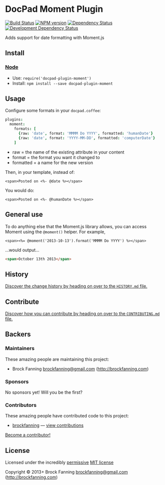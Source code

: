 <!-- TITLE/ -->

# DocPad Moment Plugin

<!-- TITLE/ -->

<!-- BADGES/ -->

[![Build Status](http://img.shields.io/travis-ci/brockfanning/docpad-plugin-moment.png?branch=master)](http://travis-ci.org/brockfanning/docpad-plugin-moment "Check this project's build status on TravisCI")
[![NPM version](http://badge.fury.io/js/docpad-plugin-moment.png)](https://npmjs.org/package/docpad-plugin-moment "View this project on NPM")
[![Dependency Status](https://david-dm.org/brockfanning/docpad-plugin-moment.png?theme=shields.io)](https://david-dm.org/brockfanning/docpad-plugin-moment)
[![Development Dependency Status](https://david-dm.org/brockfanning/docpad-plugin-moment/dev-status.png?theme=shields.io)](https://david-dm.org/brockfanning/docpad-plugin-moment#info=devDependencies)<br/>


<!-- /BADGES -->


<!-- DESCRIPTION/ -->

Adds support for date formatting with Moment.js

<!-- /DESCRIPTION -->


<!-- INSTALL/ -->

## Install

### [Node](http://nodejs.org/)
- Use: `require('docpad-plugin-moment')`
- Install: `npm install --save docpad-plugin-moment`

<!-- /INSTALL -->


## Usage

Configure some formats in your `docpad.coffee`:
```coffee
plugins:
  moment:
    formats: [
      {raw: 'date', format: 'MMMM Do YYYY', formatted: 'humanDate'}
      {raw: 'date', format: 'YYYY-MM-DD', formatted: 'computerDate'}
    ]
```

* raw = the name of the existing attribute in your content
* format = the format you want it changed to
* formatted = a name for the new version

Then, in your template, instead of:
```eco
<span>Posted on <%- @date %></span>
```

You would do:
```eco
<span>Posted on <%- @humanDate %></span>
```

## General use

To do anything else that the Moment.js library allows, you can access Moment using the `@moment()` helper. For example,

``` eco
<span><%= @moment('2013-10-13').format('MMMM Do YYYY') %></span>
```
...would output...
``` html
<span>October 13th 2013</span>
```

<!-- HISTORY/ -->

## History
[Discover the change history by heading on over to the `HISTORY.md` file.](https://github.com/brockfanning/docpad-plugin-moment/blob/master/HISTORY.md#files)

<!-- /HISTORY -->


<!-- CONTRIBUTE/ -->

## Contribute

[Discover how you can contribute by heading on over to the `CONTRIBUTING.md` file.](https://github.com/brockfanning/docpad-plugin-moment/blob/master/CONTRIBUTING.md#files)

<!-- /CONTRIBUTE -->


<!-- BACKERS/ -->

## Backers

### Maintainers

These amazing people are maintaining this project:

- Brock Fanning <brockfanning@gmail.com> (http://brockfanning.com)

### Sponsors

No sponsors yet! Will you be the first?



### Contributors

These amazing people have contributed code to this project:

- [brockfanning](https://github.com/brockfanning) — [view contributions](https://github.com/brockfanning/docpad-plugin-moment/commits?author=brockfanning)

[Become a contributor!](https://github.com/brockfanning/docpad-plugin-moment/blob/master/CONTRIBUTING.md#files)

<!-- /BACKERS -->


<!-- LICENSE/ -->

## License

Licensed under the incredibly [permissive](http://en.wikipedia.org/wiki/Permissive_free_software_licence) [MIT license](http://creativecommons.org/licenses/MIT/)

Copyright &copy; 2013+ Brock Fanning <brockfanning@gmail.com> (http://brockfanning.com)

<!-- /LICENSE -->


